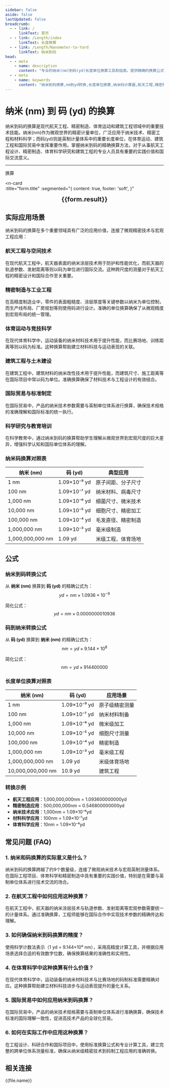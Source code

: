 ```yaml
---
sidebar: false
aside: false
lastUpdated: false
breadcrumb:
  - - link: /
      linkText: 首页
  - - link: /Length/index
      linkText: 长度换算
  - - link: /Length/Nanometer-to-Yard
      linkText: 纳米到码
head:
  - - meta
    - name: description
      content: "专业的纳米(nm)到码(yd)长度单位换算工具和指南。提供精确的换算公式、实际应用场景和常见问题解答。适用于航天工程、精密制造、体育运动、建筑工程等领域的精密测量和单位转换需求。"
  - - meta
    - name: keywords
      content: "纳米到码换算,nm到yd转换,长度单位换算,纳米码计算器,航天工程,精密制造,体育运动,建筑工程,精密测量,单位转换器,纳米码对照表,长度换算公式,微观尺度,宏观距离,码单位,长度计算,单位换算表,纳米码转换表,英制单位,国际单位"
---
```

# 纳米 (nm) 到 码 (yd) 的换算

纳米到码的换算是现代航天工程、精密制造、体育运动和建筑工程领域中的重要技术技能。纳米(nm)作为微观世界的精密计量单位，广泛应用于纳米技术、精密工程和材料科学；而码(yd)则是英制计量体系中的重要长度单位，在体育运动、建筑工程和国际贸易中发挥重要作用。掌握纳米到码的精确换算方法，对于从事航天工程设计、精密制造、体育科学研究和建筑工程的专业人员具有重要的实践价值和国际交流意义。

---
<script setup>
import { onMounted, reactive, inject, ref } from 'vue'
import { NButton, NForm, NFormItem, NInput, NInputNumber, NSelect, NCard, useMessage,NGrid ,NGi } from 'naive-ui'
import { defineClientComponent } from 'vitepress'
import { Length } from '../../files';
const seoKey = ['单位转换器','单位换算','长度单位转换器','长度单位转换','尺寸换算','长度单位换算','长度单位换算表','纳米码','纳米和码','纳米单位','一纳米等于多少码','纳米到码换算','nm yd','纳米和码的换算单位','纳米码转换','yd是什么单位','纳米和码','纳米换算','nm','码单位','长度换算公式','纳米转码','码换算','纳米计算器','码计算器','长度单位','纳米到码公式','码转换器','纳米码对照表','长度转换','单位换算表','纳米码换算器','码长度','纳米长度','长度计算','单位转换公式','纳米码计算','长度换算器','码单位换算','纳米单位换算','长度单位转换表','纳米码转换表']
const convert = inject('convert')

const form = reactive({
  number: null,
  result: '',
  title: '纳米 (nm) 到 码 (yd) 的换算'
})

const convertHandler = () => {
  if (form.number !== null && !isNaN(form.number)) {
    const convertedValue = parseFloat(form.number) * 0.0000000010936
    form.result = `${form.number}nm = ${convertedValue.toFixed(12)}yd`
  } else {
    form.result = '请输入有效的数值。'
  }
}
</script>

<n-form size="large" :model="form">
  <n-form-item label="纳米 (nm)">
    <n-input-number v-model:value="form.number" placeholder="输入纳米" style="width: 100%" />
  </n-form-item>
  <n-form-item>
    <n-button type="info" @click="convertHandler" block>换算</n-button>
  </n-form-item>
</n-form>

<n-card  
  :title="form.title"
  :segmented="{
    content: true,
    footer: 'soft',
  }"
>
  <div  style="text-align:center;font-size:20px;">
    <strong>{{form.result}}</strong>
  </div>
    <template #footer>
    <div>
      <span v-for="item of seoKey">{{item}}，</span>
    </div>
  </template>
</n-card>

## 实际应用场景

纳米到码的换算在多个重要领域具有广泛的应用价值，连接了微观精密技术与宏观工程应用：

### 航天工程与空间技术
在现代航天工程中，航天器表面的纳米涂层技术用于防护和性能优化，而航天器的轨道参数、发射距离等则以码为单位进行国际交流。这种跨尺度的测量对于航天工程的精密设计和国际合作至关重要。

### 精密制造与工业工程
在高精度制造业中，零件的表面粗糙度、涂层厚度等关键参数以纳米为单位控制，而生产线布局、厂房规划等则使用码进行设计。准确的单位换算确保了从微观精度到宏观布局的统一管理。

### 体育运动与竞技科学
在现代体育科学中，运动装备的纳米材料技术用于提升性能，而比赛场地、训练距离等则以码为标准。这种换算帮助建立材料科技与运动表现的关联。

### 建筑工程与土木建设
在建筑工程中，建筑材料的纳米改性技术用于提升性能，而建筑尺寸、施工距离等在国际项目中常以码为单位。准确换算确保了材料技术与工程设计的有效结合。

### 国际贸易与标准制定
在国际贸易中，产品的纳米技术参数需要与英制单位体系进行换算，确保技术规格的准确理解和国际标准的统一执行。

### 科学研究与教育培训
在科学教育中，通过纳米到码的换算帮助学生理解从微观世界到宏观尺度的巨大差异，增强科学认知和国际单位体系的理解。

### 纳米码换算对照表

| 纳米 (nm) | 码 (yd) | 典型应用 |
|-----------|---------|----------|
| 1 nm | 1.09×10⁻⁹ yd | 原子间距、分子尺寸 |
| 100 nm | 1.09×10⁻⁷ yd | 纳米材料、病毒尺寸 |
| 1,000 nm | 1.09×10⁻⁶ yd | 细菌尺寸、微米技术 |
| 10,000 nm | 1.09×10⁻⁵ yd | 细胞尺寸、精密加工 |
| 100,000 nm | 1.09×10⁻⁴ yd | 毛发直径、精密制造 |
| 1,000,000 nm | 1.09×10⁻³ yd | 毫米级制造 |
| 1,000,000,000 nm | 1.09 yd | 米级工程、体育场地 |

## 公式

### 纳米到码转换公式
从 **纳米 (nm)** 换算到 **码 (yd)** 的精确公式为：
$$ yd = nm \times 1.0936 \times 10^{-9} $$

简化公式：
$$ yd = nm \times 0.0000000010936 $$

### 码到纳米转换公式
从 **码 (yd)** 换算到 **纳米 (nm)** 的精确公式为：
$$ nm = yd \times 9.144 \times 10^{8} $$

简化公式：
$$ nm = yd \times 914400000 $$

### 长度单位换算对照表

| 纳米 (nm) | 码 (yd) | 应用场景 |
|-----------|---------|----------|
| 1 nm | 1.09×10⁻⁹ yd | 原子级精密测量 |
| 100 nm | 1.09×10⁻⁷ yd | 纳米材料制备 |
| 1,000 nm | 1.09×10⁻⁶ yd | 微米级加工 |
| 10,000 nm | 1.09×10⁻⁵ yd | 细胞尺寸测量 |
| 100,000 nm | 1.09×10⁻⁴ yd | 精密制造 |
| 1,000,000 nm | 1.09×10⁻³ yd | 毫米级工程 |
| 1,000,000,000 nm | 1.09 yd | 米级体育场地 |
| 10,000,000,000 nm | 10.9 yd | 建筑工程 |

### 转换示例
- **航天工程应用**：1,000,000,000nm = 1.093600000000yd
- **精密制造应用**：500,000,000nm = 0.546800000000yd
- **纳米技术应用**：1,000nm = 1.09×10⁻⁶yd
- **材料科学应用**：100nm = 1.09×10⁻⁷yd
- **体育科学应用**：10nm = 1.09×10⁻⁸yd

## 常见问题 (FAQ)

### 1. 纳米和码换算的实际意义是什么？
纳米到码的换算跨越了约9个数量级，连接了微观纳米技术与宏观英制测量体系。在国际工程项目、体育科学和精密制造中具有重要的实践价值，特别是在需要与英制单位体系进行技术交流的场合。

### 2. 在航天工程中如何应用这种换算？
在航天工程中，航天器的纳米涂层技术与轨道参数、发射距离等宏观参数需要统一的计量体系。通过准确换算，工程师能够在国际合作中实现技术参数的精确传达和理解。

### 3. 如何确保纳米到码换算的精度？
使用科学计数法表示（1 yd = 9.144×10⁸ nm），采用高精度计算工具，并根据应用场景选择合适的有效数字位数，确保换算结果的准确性和实用性。

### 4. 在体育科学中这种换算有什么价值？
在现代体育科学中，运动装备的纳米材料技术与比赛场地的码制标准需要精确对应。这种换算帮助建立材料科技进步与运动表现提升的量化关系。

### 5. 国际贸易中如何应用纳米到码换算？
在国际贸易中，产品的纳米技术规格需要与英制单位体系进行准确换算，确保技术标准的国际理解一致性，促进高技术产品的全球化贸易。

### 6. 如何在实际工作中应用这种换算？
在工程设计、科研合作和国际项目中，使用标准换算公式和专业计算工具，建立完整的跨单位体系测量标准，确保从纳米级精密技术到码制工程应用的准确转换。

## 相关连接
<n-grid x-gap="12" :cols="2">
  <n-gi v-for="(file, index) in Length" :key="index">
    <n-button
      text
      tag="a"
      :href="file.path"
      type="info"
    >
      {{file.name}}
    </n-button>
  </n-gi>
</n-grid>